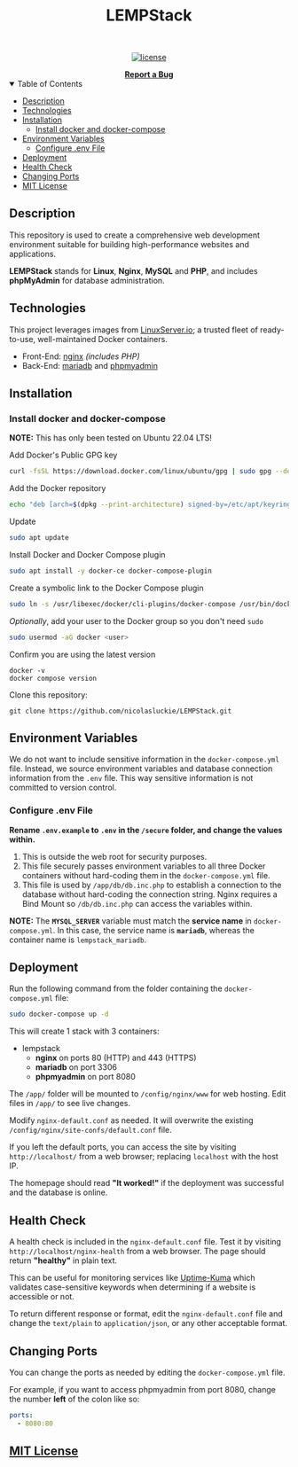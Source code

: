 <h1 align="center">LEMPStack</h1>

<div align="center">
<br />

  [![license](https://img.shields.io/badge/Created%20by-Nic%20Luckie-ff1414?style=flat-square)](public_html/LICENSE.md)

</div>

<div align="center">
  <b><a href="https://github.com/nicolasluckie/LAMPStackNGX/issues/new?assignees=&labels=bug&template=01_BUG_REPORT.md&title=bug%3A+">Report a Bug</a></b>
</div>

<details open="open">
<summary>Table of Contents</summary>
<p>


- [Description](#description)
- [Technologies](#technologies)
- [Installation](#installation)
  - [Install docker and docker-compose](#install-docker-and-docker-compose)
- [Environment Variables](#environment-variables)
  - [Configure .env File](#configure-env-file)
- [Deployment](#deployment)
- [Health Check](#health-check)
- [Changing Ports](#changing-ports)
- [MIT License](#mit-license)

</p>
</details>

## Description

This repository is used to create a comprehensive web development environment suitable for building high-performance websites and applications.

**LEMPStack** stands for **Linux**, **Nginx**, **MySQL** and **PHP**, and includes **phpMyAdmin** for database administration.

<!--<details closed>
<summary>Additional info</summary>
<br>

This is a placeholder for any additional information that may be required.

</details>-->

## Technologies

This project leverages images from [LinuxServer.io](https://docs.linuxserver.io/); a trusted fleet of ready-to-use, well-maintained Docker containers.

- Front-End: [nginx](https://docs.linuxserver.io/images/docker-nginx) *(includes PHP)*
- Back-End: [mariadb](https://docs.linuxserver.io/images/docker-mariadb) and [phpmyadmin](https://docs.linuxserver.io/images/docker-phpmyadmin)

## Installation

### Install docker and docker-compose

**NOTE:** This has only been tested on Ubuntu 22.04 LTS!

Add Docker's Public GPG key
```bash
curl -fsSL https://download.docker.com/linux/ubuntu/gpg | sudo gpg --dearmor -o /etc/apt/keyrings/docker.gpg
```

Add the Docker repository
```bash
echo "deb [arch=$(dpkg --print-architecture) signed-by=/etc/apt/keyrings/docker.gpg] https://download.docker.com/linux/ubuntu $(lsb_release -cs) stable" | sudo tee /etc/apt/sources.list.d/docker.list > /dev/null
```

Update
```bash
sudo apt update
```

Install Docker and Docker Compose plugin
```bash
sudo apt install -y docker-ce docker-compose-plugin
```

Create a symbolic link to the Docker Compose plugin
```bash
sudo ln -s /usr/libexec/docker/cli-plugins/docker-compose /usr/bin/docker-compose
```

*Optionally*, add your user to the Docker group so you don't need `sudo`

```bash
sudo usermod -aG docker <user>
```

Confirm you are using the latest version
```
docker -v
docker compose version
```

Clone this repository:

```
git clone https://github.com/nicolasluckie/LEMPStack.git
```

## Environment Variables

We do not want to include sensitive information in the `docker-compose.yml` file. Instead, we source environment variables and database connection information from the `.env` file. This way sensitive information is not committed to version control.

### Configure .env File

**Rename `.env.example` to `.env` in the `/secure` folder, and change the values within.**

1. This is outside the web root for security purposes.
2. This file securely passes environment variables to all three Docker containers without hard-coding them in the `docker-compose.yml` file.
3. This file is used by `/app/db/db.inc.php` to establish a connection to the database without hard-coding the connection string. Nginx requires a Bind Mount so `/db/db.inc.php` can access the variables within.

**NOTE:** The **`MYSQL_SERVER`** variable must match the **service name** in `docker-compose.yml`. In this case, the service name is **`mariadb`**, whereas the container name is `lempstack_mariadb`.

## Deployment

Run the following command from the folder containing the `docker-compose.yml` file:

```bash
sudo docker-compose up -d
```

This will create 1 stack with 3 containers:

- lempstack
  - **nginx** on ports 80 (HTTP) and 443 (HTTPS)
  - **mariadb** on port 3306
  - **phpmyadmin** on port 8080

The `/app/` folder will be mounted to `/config/nginx/www` for web hosting. Edit files in `/app/` to see live changes.

Modify `nginx-default.conf` as needed. It will overwrite the existing `/config/nginx/site-confs/default.conf` file.

If you left the default ports, you can access the site by visiting `http://localhost/` from a web browser; replacing `localhost` with the host IP.

The homepage should read **"It worked!"** if the deployment was successful and the database is online.

## Health Check

A health check is included in the `nginx-default.conf` file. Test it by visiting `http://localhost/nginx-health` from a web browser. The page should return **"healthy"** in plain text.

This can be useful for monitoring services like [Uptime-Kuma](https://github.com/louislam/uptime-kuma) which validates case-sensitive keywords when determining if a website is accessible or not.

To return different response or format, edit the `nginx-default.conf` file and change the `text/plain` to `application/json`, or any other acceptable format.

## Changing Ports

You can change the ports as needed by editing the `docker-compose.yml` file.

For example, if you want to access phpmyadmin from port 8080, change the number **left** of the colon like so:

```yml
ports:
  - 8080:80
```

## [MIT License](https://github.com/nicolasluckie/LAMPStackNGX/blob/main/LICENSE.md)
